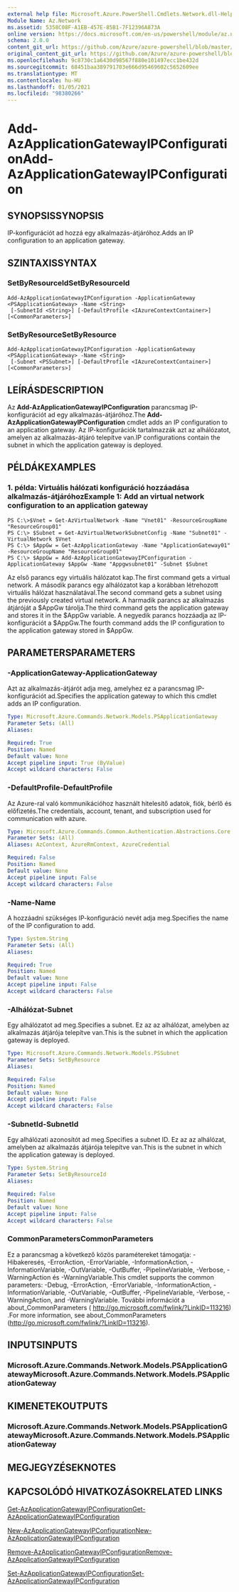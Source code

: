 ```yaml
---
external help file: Microsoft.Azure.PowerShell.Cmdlets.Network.dll-Help.xml
Module Name: Az.Network
ms.assetid: 5358C08F-A1EB-457E-85B1-7F12396A873A
online version: https://docs.microsoft.com/en-us/powershell/module/az.network/add-azapplicationgatewayipconfiguration
schema: 2.0.0
content_git_url: https://github.com/Azure/azure-powershell/blob/master/src/Network/Network/help/Add-AzApplicationGatewayIPConfiguration.md
original_content_git_url: https://github.com/Azure/azure-powershell/blob/master/src/Network/Network/help/Add-AzApplicationGatewayIPConfiguration.md
ms.openlocfilehash: 9c8730c1a6430d98567f880e101497ecc1be432d
ms.sourcegitcommit: 68451baa389791703e666d95469602c5652609ee
ms.translationtype: MT
ms.contentlocale: hu-HU
ms.lasthandoff: 01/05/2021
ms.locfileid: "98380266"
---
```

# <span data-ttu-id="4ddb0-101">Add-AzApplicationGatewayIPConfiguration</span><span class="sxs-lookup"><span data-stu-id="4ddb0-101">Add-AzApplicationGatewayIPConfiguration</span></span>

## <span data-ttu-id="4ddb0-102">SYNOPSIS</span><span class="sxs-lookup"><span data-stu-id="4ddb0-102">SYNOPSIS</span></span>
<span data-ttu-id="4ddb0-103">IP-konfigurációt ad hozzá egy alkalmazás-átjáróhoz.</span><span class="sxs-lookup"><span data-stu-id="4ddb0-103">Adds an IP configuration to an application gateway.</span></span>

## <span data-ttu-id="4ddb0-104">SZINTAXIS</span><span class="sxs-lookup"><span data-stu-id="4ddb0-104">SYNTAX</span></span>

### <span data-ttu-id="4ddb0-105">SetByResourceId</span><span class="sxs-lookup"><span data-stu-id="4ddb0-105">SetByResourceId</span></span>
```
Add-AzApplicationGatewayIPConfiguration -ApplicationGateway <PSApplicationGateway> -Name <String>
 [-SubnetId <String>] [-DefaultProfile <IAzureContextContainer>] [<CommonParameters>]
```

### <span data-ttu-id="4ddb0-106">SetByResource</span><span class="sxs-lookup"><span data-stu-id="4ddb0-106">SetByResource</span></span>
```
Add-AzApplicationGatewayIPConfiguration -ApplicationGateway <PSApplicationGateway> -Name <String>
 [-Subnet <PSSubnet>] [-DefaultProfile <IAzureContextContainer>] [<CommonParameters>]
```

## <span data-ttu-id="4ddb0-107">LEÍRÁS</span><span class="sxs-lookup"><span data-stu-id="4ddb0-107">DESCRIPTION</span></span>
<span data-ttu-id="4ddb0-108">Az **Add-AzApplicationGatewayIPConfiguration** parancsmag IP-konfigurációt ad egy alkalmazás-átjáróhoz.</span><span class="sxs-lookup"><span data-stu-id="4ddb0-108">The **Add-AzApplicationGatewayIPConfiguration** cmdlet adds an IP configuration to an application gateway.</span></span>
<span data-ttu-id="4ddb0-109">Az IP-konfigurációk tartalmazzák azt az alhálózatot, amelyen az alkalmazás-átjáró telepítve van.</span><span class="sxs-lookup"><span data-stu-id="4ddb0-109">IP configurations contain the subnet in which the application gateway is deployed.</span></span>

## <span data-ttu-id="4ddb0-110">PÉLDÁK</span><span class="sxs-lookup"><span data-stu-id="4ddb0-110">EXAMPLES</span></span>

### <span data-ttu-id="4ddb0-111">1. példa: Virtuális hálózati konfiguráció hozzáadása alkalmazás-átjáróhoz</span><span class="sxs-lookup"><span data-stu-id="4ddb0-111">Example 1: Add an virtual network configuration to an application gateway</span></span>
```
PS C:\>$Vnet = Get-AzVirtualNetwork -Name "Vnet01" -ResourceGroupName "ResourceGroup01"
PS C:\> $Subnet = Get-AzVirtualNetworkSubnetConfig -Name "Subnet01" -VirtualNetwork $Vnet 
PS C:\> $AppGw = Get-AzApplicationGateway -Name "ApplicationGateway01" -ResourceGroupName "ResourceGroup01"
PS C:\> $AppGw = Add-AzApplicationGatewayIPConfiguration -ApplicationGateway $AppGw -Name "Appgwsubnet01" -Subnet $Subnet
```

<span data-ttu-id="4ddb0-112">Az első parancs egy virtuális hálózatot kap.</span><span class="sxs-lookup"><span data-stu-id="4ddb0-112">The first command gets a virtual network.</span></span>
<span data-ttu-id="4ddb0-113">A második parancs egy alhálózatot kap a korábban létrehozott virtuális hálózat használatával.</span><span class="sxs-lookup"><span data-stu-id="4ddb0-113">The second command gets a subnet using the previously created virtual network.</span></span>
<span data-ttu-id="4ddb0-114">A harmadik parancs az alkalmazás átjáróját a $AppGw tárolja.</span><span class="sxs-lookup"><span data-stu-id="4ddb0-114">The third command gets the application gateway and stores it in the $AppGw variable.</span></span>
<span data-ttu-id="4ddb0-115">A negyedik parancs hozzáadja az IP-konfigurációt a $AppGw.</span><span class="sxs-lookup"><span data-stu-id="4ddb0-115">The fourth command adds the IP configuration to the application gateway stored in $AppGw.</span></span>

## <span data-ttu-id="4ddb0-116">PARAMETERS</span><span class="sxs-lookup"><span data-stu-id="4ddb0-116">PARAMETERS</span></span>

### <span data-ttu-id="4ddb0-117">-ApplicationGateway</span><span class="sxs-lookup"><span data-stu-id="4ddb0-117">-ApplicationGateway</span></span>
<span data-ttu-id="4ddb0-118">Azt az alkalmazás-átjárót adja meg, amelyhez ez a parancsmag IP-konfigurációt ad.</span><span class="sxs-lookup"><span data-stu-id="4ddb0-118">Specifies the application gateway to which this cmdlet adds an IP configuration.</span></span>

```yaml
Type: Microsoft.Azure.Commands.Network.Models.PSApplicationGateway
Parameter Sets: (All)
Aliases:

Required: True
Position: Named
Default value: None
Accept pipeline input: True (ByValue)
Accept wildcard characters: False
```

### <span data-ttu-id="4ddb0-119">-DefaultProfile</span><span class="sxs-lookup"><span data-stu-id="4ddb0-119">-DefaultProfile</span></span>
<span data-ttu-id="4ddb0-120">Az Azure-ral való kommunikációhoz használt hitelesítő adatok, fiók, bérlő és előfizetés.</span><span class="sxs-lookup"><span data-stu-id="4ddb0-120">The credentials, account, tenant, and subscription used for communication with azure.</span></span>

```yaml
Type: Microsoft.Azure.Commands.Common.Authentication.Abstractions.Core.IAzureContextContainer
Parameter Sets: (All)
Aliases: AzContext, AzureRmContext, AzureCredential

Required: False
Position: Named
Default value: None
Accept pipeline input: False
Accept wildcard characters: False
```

### <span data-ttu-id="4ddb0-121">-Name</span><span class="sxs-lookup"><span data-stu-id="4ddb0-121">-Name</span></span>
<span data-ttu-id="4ddb0-122">A hozzáadni szükséges IP-konfiguráció nevét adja meg.</span><span class="sxs-lookup"><span data-stu-id="4ddb0-122">Specifies the name of the IP configuration to add.</span></span>

```yaml
Type: System.String
Parameter Sets: (All)
Aliases:

Required: True
Position: Named
Default value: None
Accept pipeline input: False
Accept wildcard characters: False
```

### <span data-ttu-id="4ddb0-123">-Alhálózat</span><span class="sxs-lookup"><span data-stu-id="4ddb0-123">-Subnet</span></span>
<span data-ttu-id="4ddb0-124">Egy alhálózatot ad meg.</span><span class="sxs-lookup"><span data-stu-id="4ddb0-124">Specifies a subnet.</span></span>
<span data-ttu-id="4ddb0-125">Ez az az alhálózat, amelyben az alkalmazás átjárója telepítve van.</span><span class="sxs-lookup"><span data-stu-id="4ddb0-125">This is the subnet in which the application gateway is deployed.</span></span>

```yaml
Type: Microsoft.Azure.Commands.Network.Models.PSSubnet
Parameter Sets: SetByResource
Aliases:

Required: False
Position: Named
Default value: None
Accept pipeline input: False
Accept wildcard characters: False
```

### <span data-ttu-id="4ddb0-126">-SubnetId</span><span class="sxs-lookup"><span data-stu-id="4ddb0-126">-SubnetId</span></span>
<span data-ttu-id="4ddb0-127">Egy alhálózati azonosítót ad meg.</span><span class="sxs-lookup"><span data-stu-id="4ddb0-127">Specifies a subnet ID.</span></span>
<span data-ttu-id="4ddb0-128">Ez az az alhálózat, amelyben az alkalmazás átjárója telepítve van.</span><span class="sxs-lookup"><span data-stu-id="4ddb0-128">This is the subnet in which the application gateway is deployed.</span></span>

```yaml
Type: System.String
Parameter Sets: SetByResourceId
Aliases:

Required: False
Position: Named
Default value: None
Accept pipeline input: False
Accept wildcard characters: False
```

### <span data-ttu-id="4ddb0-129">CommonParameters</span><span class="sxs-lookup"><span data-stu-id="4ddb0-129">CommonParameters</span></span>
<span data-ttu-id="4ddb0-130">Ez a parancsmag a következő közös paramétereket támogatja: -Hibakeresés, -ErrorAction, -ErrorVariable, -InformationAction, -InformationVariable, -OutVariable, -OutBuffer, -PipelineVariable, -Verbose, -WarningAction és -WarningVariable.</span><span class="sxs-lookup"><span data-stu-id="4ddb0-130">This cmdlet supports the common parameters: -Debug, -ErrorAction, -ErrorVariable, -InformationAction, -InformationVariable, -OutVariable, -OutBuffer, -PipelineVariable, -Verbose, -WarningAction, and -WarningVariable.</span></span> <span data-ttu-id="4ddb0-131">További információt a about_CommonParameters ( http://go.microsoft.com/fwlink/?LinkID=113216) .</span><span class="sxs-lookup"><span data-stu-id="4ddb0-131">For more information, see about_CommonParameters (http://go.microsoft.com/fwlink/?LinkID=113216).</span></span>

## <span data-ttu-id="4ddb0-132">INPUTS</span><span class="sxs-lookup"><span data-stu-id="4ddb0-132">INPUTS</span></span>

### <span data-ttu-id="4ddb0-133">Microsoft.Azure.Commands.Network.Models.PSApplicationGateway</span><span class="sxs-lookup"><span data-stu-id="4ddb0-133">Microsoft.Azure.Commands.Network.Models.PSApplicationGateway</span></span>

## <span data-ttu-id="4ddb0-134">KIMENETEK</span><span class="sxs-lookup"><span data-stu-id="4ddb0-134">OUTPUTS</span></span>

### <span data-ttu-id="4ddb0-135">Microsoft.Azure.Commands.Network.Models.PSApplicationGateway</span><span class="sxs-lookup"><span data-stu-id="4ddb0-135">Microsoft.Azure.Commands.Network.Models.PSApplicationGateway</span></span>

## <span data-ttu-id="4ddb0-136">MEGJEGYZÉSEK</span><span class="sxs-lookup"><span data-stu-id="4ddb0-136">NOTES</span></span>

## <span data-ttu-id="4ddb0-137">KAPCSOLÓDÓ HIVATKOZÁSOK</span><span class="sxs-lookup"><span data-stu-id="4ddb0-137">RELATED LINKS</span></span>

[<span data-ttu-id="4ddb0-138">Get-AzApplicationGatewayIPConfiguration</span><span class="sxs-lookup"><span data-stu-id="4ddb0-138">Get-AzApplicationGatewayIPConfiguration</span></span>](./Get-AzApplicationGatewayIPConfiguration.md)

[<span data-ttu-id="4ddb0-139">New-AzApplicationGatewayIPConfiguration</span><span class="sxs-lookup"><span data-stu-id="4ddb0-139">New-AzApplicationGatewayIPConfiguration</span></span>](./New-AzApplicationGatewayIPConfiguration.md)

[<span data-ttu-id="4ddb0-140">Remove-AzApplicationGatewayIPConfiguration</span><span class="sxs-lookup"><span data-stu-id="4ddb0-140">Remove-AzApplicationGatewayIPConfiguration</span></span>](./Remove-AzApplicationGatewayIPConfiguration.md)

[<span data-ttu-id="4ddb0-141">Set-AzApplicationGatewayIPConfiguration</span><span class="sxs-lookup"><span data-stu-id="4ddb0-141">Set-AzApplicationGatewayIPConfiguration</span></span>](./Set-AzApplicationGatewayIPConfiguration.md)



